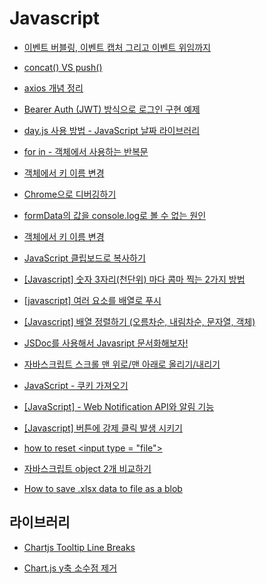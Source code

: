 # Javascript

- [이벤트 버블링, 이벤트 캡처 그리고 이벤트 위임까지](https://joshua1988.github.io/web-development/javascript/event-propagation-delegation/)

- [concat() VS push()](https://jindev-t.tistory.com/77)

- [axios 개념 정리](https://kyun2da.dev/%EB%9D%BC%EC%9D%B4%EB%B8%8C%EB%9F%AC%EB%A6%AC/axios-%EA%B0%9C%EB%85%90-%EC%A0%95%EB%A6%AC/)

- [Bearer Auth (JWT) 방식으로 로그인 구현 예제](https://ocblog.tistory.com/56)

- [day.js 사용 방법 - JavaScript 날짜 라이브러리](https://jsikim1.tistory.com/196)

- [for in - 객체에서 사용하는 반복문](https://devjhs.tistory.com/121)

- [객체에서 키 이름 변경](https://hjcode.tistory.com/91)

- [Chrome으로 디버깅하기](https://ko.javascript.info/debugging-chrome)

- [formData의 값을 console.log로 볼 수 없는 원인](https://velog.io/@josworks27/formData-console.log)

- [객체에서 키 이름 변경](https://hjcode.tistory.com/91)

- [JavaScript 클립보드로 복사하기](https://zetawiki.com/wiki/JavaScript_%ED%81%B4%EB%A6%BD%EB%B3%B4%EB%93%9C%EB%A1%9C_%EB%B3%B5%EC%82%AC%ED%95%98%EA%B8%B0)

- [[Javascript] 숫자 3자리(천단위) 마다 콤마 찍는 2가지 방법](https://hianna.tistory.com/441)

- [[javascript] 여러 요소를 배열로 푸시](http://daplus.net/javascript-%EC%97%AC%EB%9F%AC-%EC%9A%94%EC%86%8C%EB%A5%BC-%EB%B0%B0%EC%97%B4%EB%A1%9C-%ED%91%B8%EC%8B%9C/)

- [[Javascript] 배열 정렬하기 (오름차순, 내림차순, 문자열, 객체)](https://hianna.tistory.com/409)

- [JSDoc를 사용해서 Javasript 문서화해보자!](https://okayoon.tistory.com/entry/JSDoc%EB%A5%BC-%EC%82%AC%EC%9A%A9%ED%95%B4%EC%84%9C-Javasript-%EB%AC%B8%EC%84%9C%ED%99%94%ED%95%B4%EB%B3%B4%EC%9E%90)

- [자바스크립트 스크롤 맨 위로/맨 아래로 올리기/내리기](https://webruden.tistory.com/917)

- [JavaScript - 쿠키 가져오기](https://rjs5967.tistory.com/25)

- [[JavaScript] - Web Notification API와 알림 기능](https://untitledtblog.tistory.com/107)

- [[Javascript] 버튼에 강제 클릭 발생 시키기](https://hianna.tistory.com/m/481)

- [how to reset \<input type = "file"\>](https://stackoverflow.com/questions/20549241/how-to-reset-input-type-file)

- [자바스크립트 object 2개 비교하기](https://slee2540.tistory.com/49)

- [How to save .xlsx data to file as a blob](https://stackoverflow.com/questions/34993292/how-to-save-xlsx-data-to-file-as-a-blob)

## 라이브러리

- [Chartjs Tooltip Line Breaks](https://stackoverflow.com/questions/29302392/chartjs-tooltip-line-breaks)

- [Chart.js y축 소수점 제거](https://yeon22.github.io/Chartjs-kr/docs/latest/axes/radial/linear.html)
